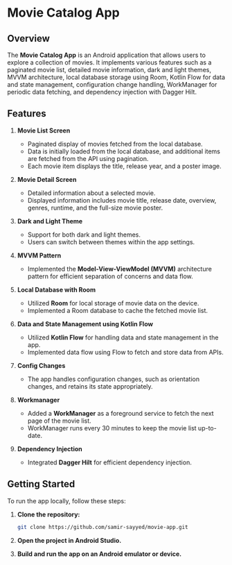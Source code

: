 # Movie Catalog App

## Overview

The **Movie Catalog App** is an Android application that allows users to explore a collection of movies. It implements various features such as a paginated movie list, detailed movie information, dark and light themes, MVVM architecture, local database storage using Room, Kotlin Flow for data and state management, configuration change handling, WorkManager for periodic data fetching, and dependency injection with Dagger Hilt.

## Features

1. **Movie List Screen**
   - Paginated display of movies fetched from the local database.
   - Data is initially loaded from the local database, and additional items are fetched from the API using pagination.
   - Each movie item displays the title, release year, and a poster image.

2. **Movie Detail Screen**
   - Detailed information about a selected movie.
   - Displayed information includes movie title, release date, overview, genres, runtime, and the full-size movie poster.

3. **Dark and Light Theme**
   - Support for both dark and light themes.
   - Users can switch between themes within the app settings.

4. **MVVM Pattern**
   - Implemented the **Model-View-ViewModel (MVVM)** architecture pattern for efficient separation of concerns and data flow.

5. **Local Database with Room**
   - Utilized **Room** for local storage of movie data on the device.
   - Implemented a Room database to cache the fetched movie list.

6. **Data and State Management using Kotlin Flow**
   - Utilized **Kotlin Flow** for handling data and state management in the app.
   - Implemented data flow using Flow to fetch and store data from APIs.

7. **Config Changes**
   - The app handles configuration changes, such as orientation changes, and retains its state appropriately.

8. **Workmanager**
   - Added a **WorkManager** as a foreground service to fetch the next page of the movie list.
   - WorkManager runs every 30 minutes to keep the movie list up-to-date.

9. **Dependency Injection**
   - Integrated **Dagger Hilt** for efficient dependency injection.

## Getting Started

To run the app locally, follow these steps:

1. **Clone the repository:**

   ```bash
   git clone https://github.com/samir-sayyed/movie-app.git

2. **Open the project in Android Studio.**

3. **Build and run the app on an Android emulator or device.**
